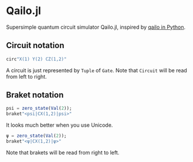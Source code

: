 # Qailo.jl

Supersimple quantum circuit simulator Qailo.jl,
inspired by [qailo in Python](https://github.com/wistaria/qailo).

## Circuit notation

```julia
circ"X(1) Y(2) CZ(1,2)"
```

A circuit is just represented by `Tuple` of `Gate`.
Note that `Circuit` will be read from left to right.

## Braket notation

```julia
psi = zero_state(Val(2));
braket"<psi|CX(1,2)|psi>"
```

It looks much better when you use Unicode.

```julia
ψ = zero_state(Val(2));
braket"<ψ|CX(1,2)|ψ>"
```

Note that brakets will be read from right to left.